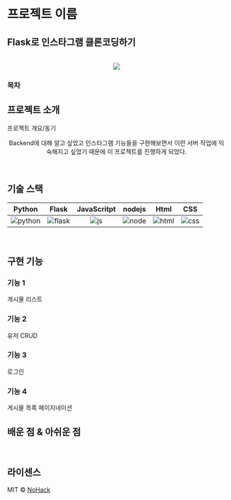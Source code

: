 # 프로젝트 이름

## Flask로 인스타그램 클론코딩하기

<p align="center">
  <br>
  <img src="https://user-images.githubusercontent.com/96915074/205502624-d505558d-e90f-4633-9e40-ed18e86aa41f.png">
  <br>
</p>

### 목차

## 프로젝트 소개

<p align="justify">
프로젝트 개요/동기
</p>

<p align="center">
Backend에 대해 알고 싶었고
인스타그램 기능들을 구현해보면서 이런 서버 작업에 익숙해지고 싶었기 때문에
이 프로젝트를 진행하게 되었다.
</p>

<br>

## 기술 스택

|  Python   |  Flask   | JavaScritpt | nodejs  |  Html   |  CSS   |
| :-------: | :------: | :---------: | :-----: | :-----: | :----: |
| ![python] | ![flask] |    ![js]    | ![node] | ![html] | ![css] |

<br>

## 구현 기능

### 기능 1

게시물 리스트

### 기능 2

유저 CRUD

### 기능 3

로그인

### 기능 4

게시물 목록 페이지네이션
<br>

## 배운 점 & 아쉬운 점

<p align="justify">

</p>

<br>

## 라이센스

MIT &copy; [NoHack](mailto:lbjp114@gmail.com)

<!-- Stack Icon Refernces -->

[python]: https://user-images.githubusercontent.com/96915074/205503124-82b6bdee-617e-4322-b419-67b990ad9e2e.png
[flask]: https://user-images.githubusercontent.com/96915074/205503265-817a7e2d-99db-4c9a-9dfa-97f70d74edbd.png
[js]: https://user-images.githubusercontent.com/96915074/205502968-fa353a18-d2ea-4dc7-82cd-8dee073ad290.png
[node]: https://user-images.githubusercontent.com/96915074/205503374-ca28be62-d2f6-4295-add2-218ebf713b64.png
[html]: https://user-images.githubusercontent.com/96915074/205503617-a20f837d-9361-410c-8055-4e6190288c87.png
[css]: https://user-images.githubusercontent.com/96915074/205503667-3df278c7-1875-4ed3-bb3d-02ece1fcb029.png
